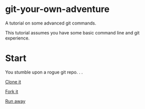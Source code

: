 # git-your-own-adventure
A tutorial on some advanced git commands.

This tutorial assumes you have some basic command line and git experience.


# Start

You stumble upon a rogue git repo. . .

[Clone it](start/clone.md)

[Fork it](start/fork.md)

[Run away](https://youtu.be/oHg5SJYRHA0)
